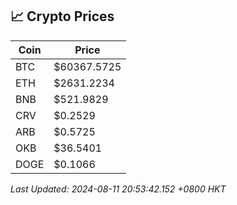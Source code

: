 ## 📈 Crypto Prices

| Coin | Price |
| ---- | ----- |
| BTC | $60367.5725 |
| ETH | $2631.2234 |
| BNB | $521.9829 |
| CRV | $0.2529 |
| ARB | $0.5725 |
| OKB | $36.5401 |
| DOGE | $0.1066 |

_Last Updated: 2024-08-11 20:53:42.152 +0800 HKT_